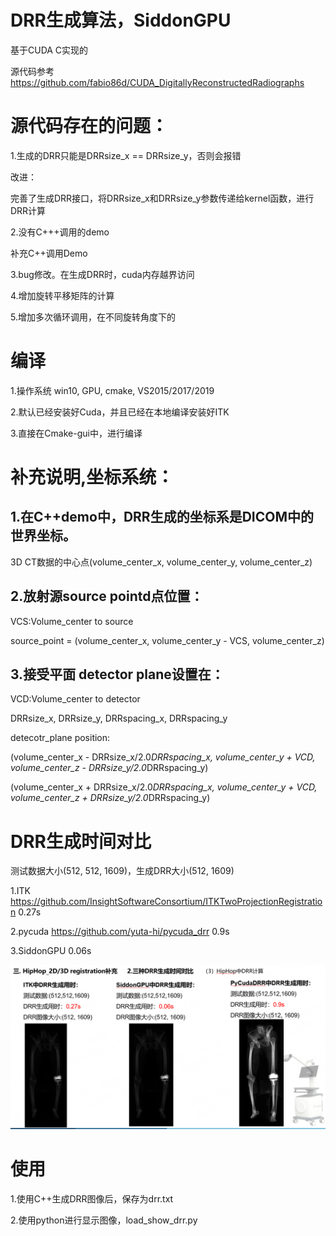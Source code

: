 # DRR生成算法，SiddonGPU
基于CUDA C实现的

源代码参考 https://github.com/fabio86d/CUDA_DigitallyReconstructedRadiographs

# 源代码存在的问题：
1.生成的DRR只能是DRRsize_x == DRRsize_y，否则会报错

改进：

完善了生成DRR接口，将DRRsize_x和DRRsize_y参数传递给kernel函数，进行DRR计算

2.没有C+++调用的demo

补充C++调用Demo

3.bug修改。在生成DRR时，cuda内存越界访问

4.增加旋转平移矩阵的计算

5.增加多次循环调用，在不同旋转角度下的


# 编译
1.操作系统 win10, GPU, cmake, VS2015/2017/2019

2.默认已经安装好Cuda，并且已经在本地编译安装好ITK

3.直接在Cmake-gui中，进行编译

# 补充说明,坐标系统：

## 1.在C++demo中，DRR生成的坐标系是DICOM中的世界坐标。

  3D CT数据的中心点(volume_center_x, volume_center_y, volume_center_z)

## 2.放射源source pointd点位置：

  VCS:Volume_center to source
  
  source_point = (volume_center_x, volume_center_y - VCS, volume_center_z)


## 3.接受平面 detector plane设置在：

  VCD:Volume_center to detector

  DRRsize_x, DRRsize_y, DRRspacing_x, DRRspacing_y
  
  detecotr_plane position:

  (volume_center_x - DRRsize_x/2.0*DRRspacing_x, volume_center_y + VCD, volume_center_z - DRRsize_y/2.0*DRRspacing_y)
  
  (volume_center_x + DRRsize_x/2.0*DRRspacing_x, volume_center_y + VCD, volume_center_z + DRRsize_y/2.0*DRRspacing_y)


# DRR生成时间对比
测试数据大小(512, 512, 1609)，生成DRR大小(512, 1609)

1.ITK  https://github.com/InsightSoftwareConsortium/ITKTwoProjectionRegistration  0.27s

2.pycuda  https://github.com/yuta-hi/pycuda_drr  0.9s

3.SiddonGPU  0.06s


![Example](DRR_time.png)

# 使用

1.使用C++生成DRR图像后，保存为drr.txt

2.使用python进行显示图像，load_show_drr.py
